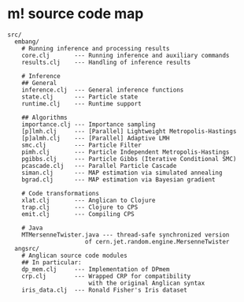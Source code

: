 # m! source code map

    src/
      embang/
        # Running inference and processing results
        core.clj       --- Running inference and auxiliary commands
        results.clj    --- Handling of inference results

        # Inference 
        ## General
        inference.clj  --- General inference functions
        state.clj      --- Particle state
        runtime.clj    --- Runtime support

        ## Algorithms
        importance.clj --- Importance sampling
        [p]lmh.clj     --- [Parallel] Lightweight Metropolis-Hastings
        [p]almh.clj    --- [Parallel] Adaptive LMH
        smc.clj        --- Particle Filter
        pimh.clj       --- Particle Independent Metropolis-Hastings
        pgibbs.clj     --- Particle Gibbs (Iterative Conditional SMC)
        pcascade.clj   --- Parallel Particle Cascade
        siman.clj      --- MAP estimation via simulated annealing
        bgrad.clj      --- MAP estimation via Bayesian gradient

        # Code transformations
        xlat.clj       --- Anglican to Clojure
        trap.clj       --- Clojure to CPS
        emit.clj       --- Compiling CPS 

        # Java
        MTMersenneTwister.java --- thread-safe synchronized version
                          of cern.jet.random.engine.MersenneTwister 
      angsrc/
        # Anglican source code modules
        ## In particular: 
        dp_mem.clj     --- Implementation of DPmem
        crp.clj        --- Wrapped CRP for compatibility
                           with the original Anglican syntax
        iris_data.clj  --- Ronald Fisher's Iris dataset

